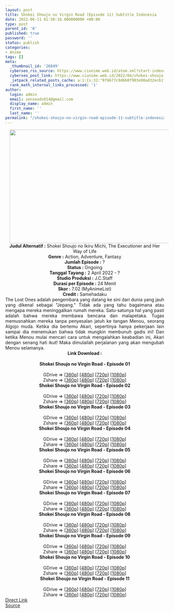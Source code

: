 ```yaml
---
layout: post
title: Shokei Shoujo no Virgin Road (Episode 11) Subtitle Indonesia
date: 2022-06-11 01:50:18.000000000 +00:00
type: post
parent_id: '0'
published: true
password: ''
status: publish
categories:
- Anime
tags: []
meta:
  _thumbnail_id: '26849'
  cyberseo_rss_source: https://www.ciunime.web.id/atom.xml?start-index=1
  cyberseo_post_link: https://www.ciunime.web.id/2022/04/shokei-shoujo-no-virgin-road-subtitle.html
  _jetpack_related_posts_cache: a:1:{s:32:"8f6677c9d6b0f903e98ad32ec61f8deb";a:2:{s:7:"expires";i:1663220644;s:7:"payload";a:3:{i:0;a:1:{s:2:"id";i:27963;}i:1;a:1:{s:2:"id";i:27991;}i:2;a:1:{s:2:"id";i:26953;}}}}
  rank_math_internal_links_processed: '1'
author:
  login: admin
  email: senseads014@gmail.com
  display_name: admin
  first_name: ''
  last_name: ''
permalink: "/shokei-shoujo-no-virgin-road-episode-11-subtitle-indonesia/"
---
```

<div class="separator" style="clear: both; text-align: center;"><a href="https://blogger.googleusercontent.com/img/b/R29vZ2xl/AVvXsEiOAvBlVsp9jL2kyFow2QFkZCKwfMJuPlybOuFWvmyUkNOXqP5L3pRi0wsNrDhccbRaNTSVe3c2ccAiB6awOnbPl2oveCij5NihdTFpX3XC2uIlYXuhx4vt7YF54xYOL6Bsp4o2duX4RStWJqM8siXwhUq15JpauDe6-nsnIaAXkarOF8R5amUEd_7s/s1280/Shokei%20Shoujo%20no%20Virgin%20Road.jpg" style="margin-left: 1em; margin-right: 1em;"><img border="0" data-original-height="720" data-original-width="1280" height="360" src="{{ site.baseurl }}/assets/2022/06/Shokei%20Shoujo%20no%20Virgin%20Road.jpg" width="640" /></a></div>
<div class="separator" style="clear: both; text-align: center;"></div>
<div style="text-align: center;"><b>Judul</b><b><b> Alternatif</b> :</b> Shokei Shoujo no Ikiru Michi, The Executioner and Her Way of Life</div>
<div style="text-align: center;"><b><b>Genre :</b></b> Action, Adventure, Fantasy</div>
<div style="text-align: center;"><b>Jumlah Episode :</b> ?<br /><b>Status :&nbsp;</b>Ongoing<br /><b>Tanggal Tayang :</b> 2 April&nbsp;2022 - ?<br /><b>Studio Produksi :</b>&nbsp;J.C.Staff<br /><b>Durasi per Episode :</b> 24 Menit</div>
<div style="text-align: center;"><b>Skor :</b> 7.02 (MyAnimeList)</div>
<div style="text-align: center;"><b>Credit :</b>&nbsp;Samehadaku</div>
<div style="text-align: center;"></div>
<div style="text-align: justify;">The Lost Ones adalah pengembara yang datang ke sini dari dunia yang jauh yang dikenal sebagai "Jepang." Tidak ada yang tahu bagaimana atau mengapa mereka meninggalkan rumah mereka. Satu-satunya hal yang pasti adalah bahwa mereka membawa bencana dan malapetaka. Tugas memusnahkan mereka tanpa penyesalan jatuh ke tangan Menou, seorang Algojo muda. Ketika dia bertemu Akari, sepertinya hanya pekerjaan lain sampai dia menemukan bahwa tidak mungkin membunuh gadis ini! Dan ketika Menou mulai mencari cara untuk mengalahkan keabadian ini, Akari dengan senang hati ikut! Maka dimulailah perjalanan yang akan mengubah Menou selamanya.</div>
<div style="text-align: justify;"></div>
<div style="text-align: justify;"></div>
<div style="text-align: center;">
<div style="text-align: center;">
<div style="text-align: left;">
<div style="text-align: center;"><b>Link Download :</b></div>
<div style="text-align: center;"><b><br /></b></div>
<div style="text-align: center;"><span style="text-align: left;"><b>Shokei Shoujo no Virgin Road&nbsp;</b></span><b>- Episode 01</b></div>
<div style="text-align: center;"><b><br /></b></div>
<div style="text-align: center;">GDrive =&gt; [<a href="https://acefile.co/f/71582073/ssnvr-1-360p-samehadaku-care-mp4" target="_blank" rel="noopener">360p</a>] [<a href="https://acefile.co/f/71582079/ssnvr-1-480p-samehadaku-care-mp4" target="_blank" rel="noopener">480p</a>] [<a href="https://acefile.co/f/71582085/ssnvr-1-mp4hd-samehadaku-care-mp4" target="_blank" rel="noopener">720p</a>] [<a href="https://acefile.co/f/71582502/ssnvr-1-fullhd-samehadaku-care-mp4" target="_blank" rel="noopener">1080p</a>]</div>
<div style="text-align: center;">Zshare =&gt; [<a href="https://www34.zippyshare.com/v/PIFVqUdn/file.html">360p</a>] [<a href="https://www34.zippyshare.com/v/F9PC3Pw1/file.html" target="_blank" rel="noopener">480p</a>] [<a href="https://www34.zippyshare.com/v/lzWlkY5s/file.html" target="_blank" rel="noopener">720p</a>] [<a href="https://www103.zippyshare.com/v/j6jXUo5y/file.html" target="_blank" rel="noopener">1080p</a>]</div>
<div style="text-align: center;"></div>
<div style="text-align: center;">
<div><span style="text-align: left;"><b>Shokei Shoujo no Virgin Road&nbsp;</b></span><b>- Episode 02</b></div>
<div><b><br /></b></div>
<div>GDrive =&gt; [<a href="https://acefile.co/f/72252392/ssnvr-2-360p-samehadaku-care-mp4" target="_blank" rel="noopener">360p</a>] [<a href="https://acefile.co/f/72252406/ssnvr-2-480p-samehadaku-care-mp4" target="_blank" rel="noopener">480p</a>] [<a href="https://acefile.co/f/72252415/ssnvr-2-mp4hd-samehadaku-care-mp4" target="_blank" rel="noopener">720p</a>] [<a href="https://acefile.co/f/72254042/ssnvr-2-fullhd-samehadaku-care-mp4" target="_blank" rel="noopener">1080p</a>]</div>
<div>Zshare =&gt; [<a href="https://www53.zippyshare.com/v/ea1jp3wj/file.html" target="_blank" rel="noopener">360p</a>] [<a href="https://www53.zippyshare.com/v/ukS2LRqD/file.html" target="_blank" rel="noopener">480p</a>] [<a href="https://www53.zippyshare.com/v/goWtsUQW/file.html" target="_blank" rel="noopener">720p</a>] [<a href="https://www73.zippyshare.com/v/ksxwoVtG/file.html" target="_blank" rel="noopener">1080p</a>]</div>
<div></div>
<div>
<div><span style="text-align: left;"><b>Shokei Shoujo no Virgin Road&nbsp;</b></span><b>- Episode 03</b></div>
<div><b><br /></b></div>
<div>GDrive =&gt; [<a href="https://acefile.co/f/72718971/ssnvr-3-360p-samehadaku-care-mp4" target="_blank" rel="noopener">360p</a>] [<a href="https://acefile.co/f/72718982/ssnvr-3-480p-samehadaku-care-mp4" target="_blank" rel="noopener">480p</a>] [<a href="https://acefile.co/f/72719178/ssnvr-3-mp4hd-samehadaku-care-mp4" target="_blank" rel="noopener">720p</a>] [<a href="https://acefile.co/f/72720240/ssnvr-3-fullhd-samehadaku-care-mp4" target="_blank" rel="noopener">1080p</a>]</div>
<div>Zshare =&gt; [<a href="https://www62.zippyshare.com/v/Aq7MR9lF/file.html" target="_blank" rel="noopener">360p</a>] [<a href="https://www62.zippyshare.com/v/Ww0DnQ8z/file.html" target="_blank" rel="noopener">480p</a>] [<a href="https://www3.zippyshare.com/v/t9mACyeN/file.html" target="_blank" rel="noopener">720p</a>] [<a href="https://www55.zippyshare.com/v/Ci4y1xm7/file.html" target="_blank" rel="noopener">1080p</a>]</div>
</div>
<div></div>
<div>
<div><span style="text-align: left;"><b>Shokei Shoujo no Virgin Road&nbsp;</b></span><b>- Episode 04</b></div>
<div><b><br /></b></div>
<div>GDrive =&gt; [<a href="https://acefile.co/f/73240396/ssnvr-4-360p-samehadaku-care-mp4" target="_blank" rel="noopener">360p</a>] [<a href="https://acefile.co/f/73241186/ssnvr-4-480p-samehadaku-care-mp4" target="_blank" rel="noopener">480p</a>] [<a href="https://acefile.co/f/73240404/ssnvr-4-mp4hd-samehadaku-care-mp4" target="_blank" rel="noopener">720p</a>] [<a href="https://acefile.co/f/73240880/ssnvr-4-fullhd-samehadaku-care-mp4" target="_blank" rel="noopener">1080p</a>]</div>
<div>Zshare =&gt; [<a href="https://www75.zippyshare.com/v/PfnQLuN1/file.html" target="_blank" rel="noopener">360p</a>] [<a href="https://www36.zippyshare.com/v/z0aFaaZE/file.html" target="_blank" rel="noopener">480p</a>] [<a href="https://www75.zippyshare.com/v/7jjHRolm/file.html" target="_blank" rel="noopener">720p</a>] [<a href="https://www25.zippyshare.com/v/LYKhrRja/file.html" target="_blank" rel="noopener">1080p</a>]</div>
</div>
<div></div>
<div>
<div><span style="text-align: left;"><b>Shokei Shoujo no Virgin Road&nbsp;</b></span><b>- Episode 05</b></div>
<div><b><br /></b></div>
<div>GDrive =&gt; [<a href="https://acefile.co/f/73796764/ssnvr-5-360p-samehadaku-care-mp4" target="_blank" rel="noopener">360p</a>] [<a href="https://acefile.co/f/73796769/ssnvr-5-480p-samehadaku-care-mp4" target="_blank" rel="noopener">480p</a>] [<a href="https://acefile.co/f/73806459/ssnvr-5-mp4hd-samehadaku-care-mp4" target="_blank" rel="noopener">720p</a>] [<a href="https://acefile.co/f/73796779/ssnvr-5-fullhd-samehadaku-care-mp4" target="_blank" rel="noopener">1080p</a>]</div>
<div>Zshare =&gt; [<a href="https://www99.zippyshare.com/v/UxpRXSwz/file.html" target="_blank" rel="noopener">360p</a>] [<a href="https://www99.zippyshare.com/v/p2VkcveA/file.html" target="_blank" rel="noopener">480p</a>] [<a href="https://www41.zippyshare.com/v/tLbG2xhn/file.html" target="_blank" rel="noopener">720p</a>] [<a href="https://www99.zippyshare.com/v/AsOI4D1S/file.html" target="_blank" rel="noopener">1080p</a>]</div>
</div>
<div></div>
<div>
<div><span style="text-align: left;"><b>Shokei Shoujo no Virgin Road&nbsp;</b></span><b>- Episode 06</b></div>
<div><b><br /></b></div>
<div>GDrive =&gt; [<a href="https://acefile.co/f/74221423/ssnvr-6-360p-samehadaku-care-mp4" target="_blank" rel="noopener">360p</a>] [<a href="https://acefile.co/f/74221428/ssnvr-6-480p-samehadaku-care-mp4" target="_blank" rel="noopener">480p</a>] [<a href="https://acefile.co/f/74221571/ssnvr-6-mp4hd-samehadaku-care-mp4" target="_blank" rel="noopener">720p</a>] [<a href="https://acefile.co/f/74221808/ssnvr-6-fullhd-samehadaku-care-mp4" target="_blank" rel="noopener">1080p</a>]</div>
<div>Zshare =&gt; [<a href="https://www79.zippyshare.com/v/uMHhtCxH/file.html" target="_blank" rel="noopener">360p</a>] [<a href="https://www79.zippyshare.com/v/dZYnBHrt/file.html" target="_blank" rel="noopener">480p</a>] [<a href="https://www47.zippyshare.com/v/Tja5DAtv/file.html" target="_blank" rel="noopener">720p</a>] [<a href="https://www25.zippyshare.com/v/Per1XCLb/file.html" target="_blank" rel="noopener">1080p</a>]</div>
</div>
<div></div>
<div>
<div><span style="text-align: left;"><b>Shokei Shoujo no Virgin Road&nbsp;</b></span><b>- Episode 07</b></div>
<div><b><br /></b></div>
<div>GDrive =&gt; [<a href="https://acefile.co/f/74740749/ssnvr-7-360p-samehadaku-care-mp4" target="_blank" rel="noopener">360p</a>] [<a href="https://acefile.co/f/74740751/ssnvr-7-480p-samehadaku-care-mp4" target="_blank" rel="noopener">480p</a>] [<a href="https://acefile.co/f/74740754/ssnvr-7-mp4hd-samehadaku-care-mp4" target="_blank" rel="noopener">720p</a>] [<a href="https://acefile.co/f/74742144/ssnvr-7-fullhd-samehadaku-care-mp4" target="_blank" rel="noopener">1080p</a>]</div>
<div>Zshare =&gt; [<a href="https://www51.zippyshare.com/v/1aDRHpbD/file.html" target="_blank" rel="noopener">360p</a>] [<a href="https://www51.zippyshare.com/v/a7kxyRjD/file.html" target="_blank" rel="noopener">480p</a>] [<a href="https://www51.zippyshare.com/v/RZ9iQaHY/file.html" target="_blank" rel="noopener">720p</a>] [<a href="https://www87.zippyshare.com/v/Iw0ZrbC6/file.html" target="_blank" rel="noopener">1080p</a>]</div>
</div>
<div></div>
<div>
<div><span style="text-align: left;"><b>Shokei Shoujo no Virgin Road&nbsp;</b></span><b>- Episode 08</b></div>
<div><b><br /></b></div>
<div>GDrive =&gt; [<a href="https://acefile.co/f/75216190/ssnvr-8-360p-samehadaku-care-mp4" target="_blank" rel="noopener">360p</a>] [<a href="https://acefile.co/f/75216194/ssnvr-8-480p-samehadaku-care-mp4" target="_blank" rel="noopener">480p</a>] [<a href="https://acefile.co/f/75216724/ssnvr-8-mp4hd-samehadaku-care-mp4" target="_blank" rel="noopener">720p</a>] [<a href="https://acefile.co/f/75217310/ssnvr-8-fullhd-samehadaku-care-mp4" target="_blank" rel="noopener">1080p</a>]</div>
<div>Zshare =&gt; [<a href="https://www33.zippyshare.com/v/Yy19Oo4Z/file.html" target="_blank" rel="noopener">360p</a>] [<a href="https://www33.zippyshare.com/v/YgqIzsgR/file.html" target="_blank" rel="noopener">480p</a>] [<a href="https://www91.zippyshare.com/v/Yn1E9oHD/file.html" target="_blank" rel="noopener">720p</a>] [<a href="https://www113.zippyshare.com/v/QTaQVXdP/file.html" target="_blank" rel="noopener">1080p</a>]</div>
</div>
<div></div>
<div>
<div><span style="text-align: left;"><b>Shokei Shoujo no Virgin Road&nbsp;</b></span><b>- Episode 09</b></div>
<div><b><br /></b></div>
<div>GDrive =&gt; [<a href="https://acefile.co/f/75736316/ssnvr-9-360p-samehadaku-care-mp4" target="_blank" rel="noopener">360p</a>] [<a href="https://acefile.co/f/75736321/ssnvr-9-480p-samehadaku-care-mp4" target="_blank" rel="noopener">480p</a>] [<a href="https://acefile.co/f/75736654/ssnvr-9-mp4hd-samehadaku-care-mp4" target="_blank" rel="noopener">720p</a>] [<a href="https://acefile.co/f/75737363/ssnvr-9-fullhd-samehadaku-care-mp4" target="_blank" rel="noopener">1080p</a>]</div>
<div>Zshare =&gt; [<a href="https://www20.zippyshare.com/v/Me6F6k1l/file.html" target="_blank" rel="noopener">360p</a>] [<a href="https://www20.zippyshare.com/v/GctoDpB9/file.html" target="_blank" rel="noopener">480p</a>] [<a href="https://www65.zippyshare.com/v/nPSp6hwE/file.html" target="_blank" rel="noopener">720p</a>] [<a href="https://www8.zippyshare.com/v/2Z3QuDwm/file.html" target="_blank" rel="noopener">1080p</a>]</div>
</div>
<div></div>
<div>
<div><span style="text-align: left;"><b>Shokei Shoujo no Virgin Road&nbsp;</b></span><b>- Episode 10</b></div>
<div><b><br /></b></div>
<div>GDrive =&gt; [<a href="https://acefile.co/f/76236267/ssnvr-10-360p-samehadaku-care-mp4" target="_blank" rel="noopener">360p</a>] [<a href="https://acefile.co/f/76236271/ssnvr-10-480p-samehadaku-care-mp4" target="_blank" rel="noopener">480p</a>] [<a href="https://acefile.co/f/76236827/ssnvr-10-mp4hd-samehadaku-care-mp4" target="_blank" rel="noopener">720p</a>] [<a href="https://acefile.co/f/76237121/ssnvr-10-fullhd-samehadaku-care-mp4" target="_blank" rel="noopener">1080p</a>]</div>
<div>Zshare =&gt; [<a href="https://www53.zippyshare.com/v/bFa7nvbY/file.html" target="_blank" rel="noopener">360p</a>] [<a href="https://www53.zippyshare.com/v/6SEHAbZX/file.html" target="_blank" rel="noopener">480p</a>] [<a href="https://www67.zippyshare.com/v/BAdd6xUT/file.html" target="_blank" rel="noopener">720p</a>] [<a href="https://www62.zippyshare.com/v/XNBN1cKE/file.html" target="_blank" rel="noopener">1080p</a>]</div>
</div>
<div></div>
<div>
<div><span style="text-align: left;"><b>Shokei Shoujo no Virgin Road&nbsp;</b></span><b>- Episode 11</b></div>
<div><b><br /></b></div>
<div>GDrive =&gt; [<a href="https://acefile.co/f/76746622/ssnvr-11-360p-samehadaku-care-mp4" target="_blank" rel="noopener">360p</a>] [<a href="https://acefile.co/f/76746626/ssnvr-11-480p-samehadaku-care-mp4" target="_blank" rel="noopener">480p</a>] [<a href="https://acefile.co/f/76746951/ssnvr-11-mp4hd-samehadaku-care-mp4" target="_blank" rel="noopener">720p</a>] [<a href="https://acefile.co/f/76747776/ssnvr-11-fullhd-samehadaku-care-mp4" target="_blank" rel="noopener">1080p</a>]</div>
<div>Zshare =&gt; [<a href="https://www77.zippyshare.com/v/zbUxPH9m/file.html" target="_blank" rel="noopener">360p</a>] [<a href="https://www77.zippyshare.com/v/7KEBo7Gu/file.html" target="_blank" rel="noopener">480p</a>] [<a href="https://www53.zippyshare.com/v/3Bjq0xFq/file.html" target="_blank" rel="noopener">720p</a>] [<a href="https://www49.zippyshare.com/v/aLkg566l/file.html" target="_blank" rel="noopener">1080p</a>]</div>
</div>
</div>
</div>
</div>
</div>
<link rel="stylesheet" href="https://cdnjs.cloudflare.com/ajax/libs/font-awesome/4.7.0/css/font-awesome.min.css" />
<div class="divbtn"> <a href="https://handymansurrender.com/fihup8buzv?key=94550f7ce39444073321dde3b8782f97" class="btn"><i class="fa fa-download"></i> Direct Link</a> <br /><a href="https://www.ciunime.web.id/2022/04/shokei-shoujo-no-virgin-road-subtitle.html">Source</a> </div>
